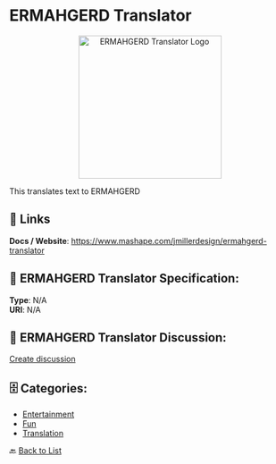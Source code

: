 # ERMAHGERD Translator
<p align="center">
    <img width="256" src="https://raw.githubusercontent.com/apis-list/apis-list/main/apis/ermahgerd-translator/logo_256x256.png" alt="ERMAHGERD Translator Logo"/>
</p>

This translates text to ERMAHGERD

##  🔗 Links
**Docs / Website**: https://www.mashape.com/jmillerdesign/ermahgerd-translator

## 🧬 ERMAHGERD Translator Specification:
**Type**: N/A  
**URI**: N/A

## 💬 ERMAHGERD Translator Discussion:
[Create discussion](https://github.com/apis-list/apis-list/discussions/new)

## 🗄️ Categories:
- [Entertainment](https://github.com/apis-list/apis-list#entertainment-)
- [Fun](https://github.com/apis-list/apis-list#fun-)
- [Translation](https://github.com/apis-list/apis-list#translation-)




🔙 [Back to List](https://github.com/apis-list/apis-list)
